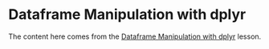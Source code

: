# Dataframe Manipulation with dplyr

The content here comes from the 
[Dataframe Manipulation with dplyr](http://swcarpentry.github.io/r-novice-gapminder/13-dplyr/) lesson.

